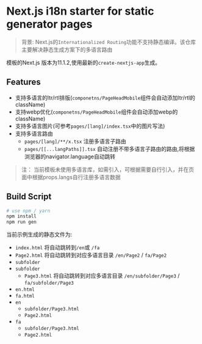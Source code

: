 # Next.js i18n starter for static generator pages

> 背景: Next.js的`Internationalized Routing`功能不支持静态编译。该仓库主要解决静态生成方案下的多语言路由

模板的Next.js 版本为11.1.2,使用最新的`create-nextjs-app`生成。

## Features

+ 支持多语言的ltr/rtl排版(`componetns/PageHeadMobile`组件会自动添加ltr/rtl的className)
+ 支持webp优化(`componetns/PageHeadMobile`组件会自动添加webp的className)
+ 支持多语言图片(可参考`pages/[lang]/index.tsx`中的图片写法)
+ 支持多语言路由
  + `pages/[lang]/**/x.tsx` 注册多语言子路由
  + `pages/[[...langPaths]].tsx` 自动注册不带多语言子路由的路由,将根据浏览器的navigator.language自动跳转

> 注： 当前模板未使用多语言库，如需引入，可根据需要自行引入，并在页面中根据props.langs自行注册多语言数据

## Build Script

``` bash
# use npm / yarn
npm install
npm run gen
```

当前示例生成的静态文件为:

+ `index.html` 将自动跳转到`/en`或 `/fa`
+ `Page2.html` 将自动跳转到对应多语言目录 `/en/Page2` / `fa/Page2`
+ `subfolder`
+ `subfolder`
  + `Page3.html` 将自动跳转到对应多语言目录 `/en/subfolder/Page3` / `fa/subfolder/Page3`
+ `en.html`
+ `fa.html`
+ `en`
  + `subfolder/Page3.html`
  + `Page2.html`
+ `fa`
  + `subfolder/Page3.html`
  + `Page2.html`
